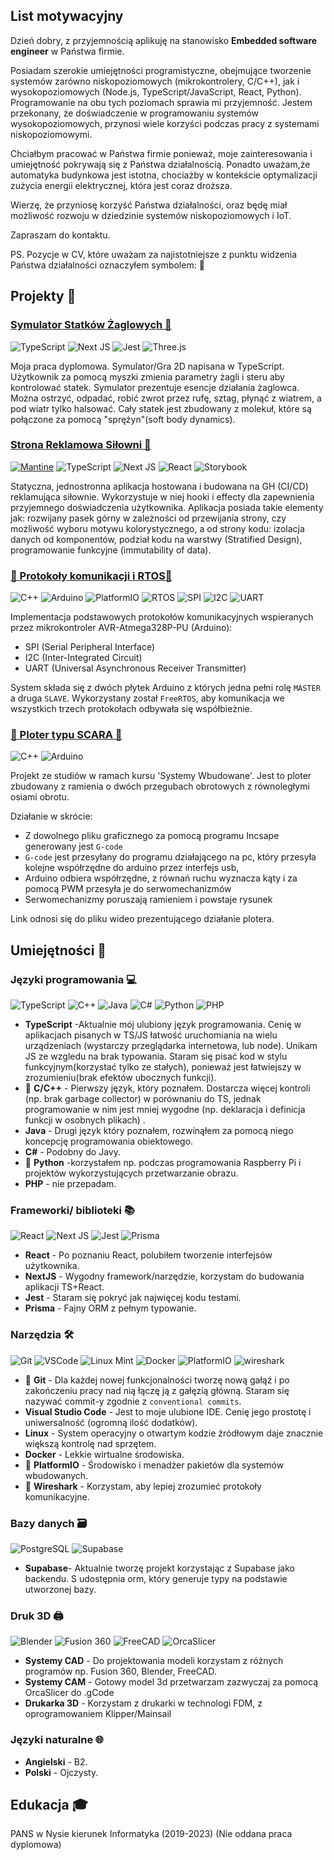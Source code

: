 
## List motywacyjny

Dzień dobry, z przyjemnością aplikuję na stanowisko **Embedded software engineer** w Państwa firmie. 

Posiadam szerokie umiejętności programistyczne, obejmujące tworzenie systemów zarówno niskopoziomowych (mikrokontrolery, C/C++), jak i wysokopoziomowych (Node.js, TypeScript/JavaScript, React, Python). Programowanie na obu tych poziomach sprawia mi przyjemność. Jestem przekonany, że doświadczenie w programowaniu systemów wysokopoziomowych, przynosi wiele korzyści podczas pracy z systemami niskopoziomowymi.

Chciałbym pracować w Państwa firmie ponieważ, moje zainteresowania i umiejętność pokrywają się z Państwa działalnością. Ponadto uważam,że automatyka budynkowa jest istotna, chociażby w kontekście optymalizacji zużycia energii elektrycznej, która jest coraz droższa.

Wierzę, że przyniosę korzyść Państwa działalności, oraz będę miał możliwość rozwoju w dziedzinie systemów niskopoziomowych i IoT.

Zapraszam do kontaktu. 

PS. Pozycje w CV, które uważam za najistotniejsze z punktu widzenia Państwa działalności oznaczyłem symbolem: 🎯 

## Projekty 📁
###  [ Symulator Statków Żaglowych 🔗](https://patrykjaseniuk.github.io/StatkiTSDocs/) 
<!-- typescript, nextjs, jest -->
![TypeScript](https://img.shields.io/badge/typescript-%23007ACC.svg?style=for-the-badge&logo=typescript&logoColor=white)
![Next JS](https://img.shields.io/badge/Next-black?style=for-the-badge&logo=next.js&logoColor=white)
![Jest](https://img.shields.io/badge/-jest-%23C21325?style=for-the-badge&logo=jest&logoColor=white)
![Three.js](https://img.shields.io/badge/three.js-%23000000.svg?style=for-the-badge&logo=three.js&logoColor=white)

Moja praca dyplomowa. Symulator/Gra 2D napisana w TypeScript. Użytkownik za pomocą myszki zmienia parametry żagli i steru aby kontrolować statek. Symulator prezentuje esencje działania żaglowca. Można ostrzyć, odpadać, robić zwrot przez rufę, sztag, płynąć z wiatrem, a pod wiatr tylko halsować. Cały statek jest zbudowany z molekuł, które są połączone za pomocą "sprężyn"(soft body dynamics).


### [ Strona Reklamowa Siłowni 🔗](https://github.com/PatrykJaseniuk/ParysWeb)  
<!-- mantine,typescript, nextjs, react,  storybook -->
[![Mantine](https://img.shields.io/badge/-mantine-%23DDDDDD?style=for-the-badge&logo=mantine&logoColor=black)](https://mantine.dev/)
![TypeScript](https://img.shields.io/badge/typescript-%23007ACC.svg?style=for-the-badge&logo=typescript&logoColor=white)
![Next JS](https://img.shields.io/badge/Next-black?style=for-the-badge&logo=next.js&logoColor=white)
![React](https://img.shields.io/badge/react-%2320232a.svg?style=for-the-badge&logo=react&logoColor=%2361DAFB)
![Storybook](https://img.shields.io/badge/storybook-%23FF4785.svg?style=for-the-badge&logo=storybook&logoColor=white)


Statyczna, jednostronna aplikacja hostowana i budowana na GH (CI/CD) reklamująca siłownie. Wykorzystuje w niej hooki i effecty dla zapewnienia przyjemnego doświadczenia użytkownika. Aplikacja posiada takie elementy jak: rozwijany pasek górny w zależności od przewijania strony, czy możliwość wyboru motywu kolorystycznego, a od strony kodu: izolacja danych od komponentów, podział kodu na warstwy (Stratified Design), programowanie funkcyjne (immutability of data).

### [🎯 Protokoły komunikacji i RTOS🔗](https://github.com/PatrykJaseniuk/Protocols-with-RTOS)
![C++](https://img.shields.io/badge/C%2B%2B-00599C?style=for-the-badge&logo=c%2B%2B&logoColor=white)
![Arduino](https://img.shields.io/badge/Arduino-00979D?style=for-the-badge&logo=arduino&logoColor=white)
![PlatformIO](https://img.shields.io/badge/PlatformIO-0790d6?style=for-the-badge&logo=platformio&logoColor=white)
![RTOS](https://img.shields.io/badge/RTOS-007bff?style=for-the-badge&logo=rtos&logoColor=white)
![SPI](https://img.shields.io/badge/SPI-0790d6?style=for-the-badge&logo=spi&logoColor=white)
![I2C](https://img.shields.io/badge/I2C-0790d6?style=for-the-badge&logo=i2c&logoColor=white)
![UART](https://img.shields.io/badge/UART-0790d6?style=for-the-badge&logo=uart&logoColor=white)

Implementacja podstawowych protokołów komunikacyjnych wspieranych przez mikrokontroler AVR-Atmega328P-PU (Arduino):
- SPI (Serial Peripheral Interface)
- I2C (Inter-Integrated Circuit)
- UART (Universal Asynchronous Receiver Transmitter)

System składa się z dwóch płytek Arduino z których jedna pełni rolę `MASTER` a druga `SLAVE`. Wykorzystany został `FreeRTOS`, aby komunikacja we wszystkich trzech protokołach odbywała się współbieżnie.


### [🎯 Ploter typu SCARA 🔗 ](https://drive.google.com/file/d/1_Z_dXjcvP0CPlf9QE-HNv7zYCz60txby/view?usp=sharing)  
<!-- mantine,typescript, nextjs, react,  storybook -->
![C++](https://img.shields.io/badge/C%2B%2B-00599C?style=for-the-badge&logo=c%2B%2B&logoColor=white)
![Arduino](https://img.shields.io/badge/Arduino-00979D?style=for-the-badge&logo=arduino&logoColor=white)

Projekt ze studiów w ramach kursu 'Systemy Wbudowane'. Jest to ploter zbudowany z ramienia o dwóch przegubach obrotowych z równoległymi osiami obrotu. 

Działanie w skrócie: 
- Z dowolnego pliku graficznego za pomocą programu Incsape generowany jest `G-code`
- `G-code` jest przesyłany do programu działającego na pc, który przesyła kolejne współrzędne do arduino przez interfejs usb, 
- Arduino odbiera współrzędne, z równań ruchu wyznacza kąty i za pomocą PWM przesyła je do serwomechanizmów
- Serwomechanizmy poruszają ramieniem i powstaje rysunek   

Link odnosi się do pliku wideo prezentującego działanie plotera.

## Umiejętności 💪  

### Języki programowania 💻 
 ![TypeScript](https://img.shields.io/badge/typescript-%23007ACC.svg?style=for-the-badge&logo=typescript&logoColor=white)
![C++](https://img.shields.io/badge/c++-%2300599C.svg?style=for-the-badge&logo=c%2B%2B&logoColor=white) 
![Java](https://img.shields.io/badge/java-%23ED8B00.svg?style=for-the-badge&logo=openjdk&logoColor=white)
![C#](https://img.shields.io/badge/c%23-%23239120.svg?style=for-the-badge&logo=c-sharp&logoColor=white)
![Python](https://img.shields.io/badge/python-3670A0?style=for-the-badge&logo=python&logoColor=ffdd54) 
![PHP](https://img.shields.io/badge/php-%23777BB4.svg?style=for-the-badge&logo=php&logoColor=white)

- **TypeScript**  -Aktualnie mój ulubiony język programowania. Cenię w aplikacjach pisanych w TS/JS łatwość uruchomiania na wielu urządzeniach (wystarczy przeglądarka internetowa, lub node). Unikam JS ze wzgledu na brak typowania. Staram się pisać kod w stylu funkcyjnym(korzystać tylko ze stałych), ponieważ jest łatwiejszy w zrozumieniu(brak efektów ubocznych funkcji). 
- 🎯 **C/C++**  - Pierwszy język, który poznałem. Dostarcza więcej kontroli (np. brak garbage collector) w porównaniu do TS, jednak programowanie w nim jest mniej wygodne (np. deklaracja i definicja funkcji w osobnych plikach) .
- **Java** - Drugi język który poznałem, rozwinąłem za pomocą niego koncepcję programowania obiektowego.
- **C#** - Podobny do Javy. 
- 🎯 **Python** -korzystałem np. podczas programowania Raspberry Pi i projektów wykorzystujących przetwarzanie obrazu. 
- **PHP** - nie przepadam.


### Frameworki/ biblioteki 📚
![React](https://img.shields.io/badge/react-%2320232a.svg?style=for-the-badge&logo=react&logoColor=%2361DAFB)
![Next JS](https://img.shields.io/badge/Next-black?style=for-the-badge&logo=next.js&logoColor=white)
![Jest](https://img.shields.io/badge/-jest-%23C21325?style=for-the-badge&logo=jest&logoColor=white)
![Prisma](https://img.shields.io/badge/-prisma-%232D3748?style=for-the-badge&logo=prisma&logoColor=white)

- **React** - Po poznaniu React, polubiłem tworzenie interfejsów użytkownika.
- **NextJS** - Wygodny framework/narzędzie, korzystam do budowania aplikacji TS+React.
- **Jest** - Staram się pokryć jak najwięcej kodu testami.
- **Prisma** - Fajny ORM z pełnym typowanie.

### Narzędzia 🛠
![Git](https://img.shields.io/badge/git-%23F05033.svg?style=for-the-badge&logo=git&logoColor=white)
![VSCode](https://img.shields.io/badge/-vscode-%23007ACC?style=for-the-badge&logo=visual-studio-code&logoColor=white)
![Linux Mint](https://img.shields.io/badge/Linux%20Mint-87CF3E?style=for-the-badge&logo=Linux%20Mint&logoColor=white)
![Docker](https://img.shields.io/badge/docker-%230db7ed.svg?style=for-the-badge&logo=docker&logoColor=white)
![PlatformIO](https://img.shields.io/badge/platformio-%231B5CCA.svg?style=for-the-badge&logo=platformio&logoColor=white)
![wireshark](https://img.shields.io/badge/-wireshark-%231A1A1A?style=for-the-badge&logo=wireshark&logoColor=white)

- 🎯 **Git** - Dla każdej nowej funkcjonalności tworzę nową gałąź i po zakończeniu pracy nad nią łączę ją z gałęzią główną. Staram się nazywać commit-y zgodnie z `conventional commits`.
- **Visual Studio Code** - Jest to moje ulubione IDE. Cenię jego prostotę i uniwersalność (ogromną ilość dodatków). 
- **Linux** - System operacyjny o otwartym kodzie źródłowym daje znacznie większą kontrolę nad sprzętem.
- **Docker** - Lekkie wirtualne środowiska.
- 🎯 **PlatformIO** - Środowisko i menadżer pakietów dla systemów wbudowanych.
- 🎯 **Wireshark** - Korzystam, aby lepiej zrozumieć protokoły komunikacyjne.

### Bazy danych 🗃
![PostgreSQL](https://img.shields.io/badge/postgresql-%23316192.svg?style=for-the-badge&logo=postgresql&logoColor=white)
![Supabase](https://img.shields.io/badge/supabase-%23323330.svg?style=for-the-badge&logo=supabase&logoColor=white)

- **Supabase**- Aktualnie tworzę projekt korzystając z Supabase jako backendu. S udostępnia orm, który generuje typy na podstawie utworzonej bazy.

### Druk 3D 🖨️
![Blender](https://img.shields.io/badge/blender-%23F5792A.svg?style=for-the-badge&logo=blender&logoColor=white)
![Fusion 360](https://img.shields.io/badge/fusion%20360-%23FF6D00.svg?style=for-the-badge&logo=autodesk&logoColor=white)
![FreeCAD](https://img.shields.io/badge/FreeCAD-%23333333.svg?style=for-the-badge&logo=freecad&logoColor=white)
![OrcaSlicer](https://img.shields.io/badge/OrcaSlicer-%2300A0D1.svg?style=for-the-badge&logoColor=white)


- **Systemy CAD** - Do projektowania modeli korzystam z różnych programów np. Fusion 360, Blender,  FreeCAD.
- **Systemy CAM** - Gotowy model 3d przetwarzam zazwyczaj za pomocą OrcaSlicer do .gCode 
- **Drukarka 3D** - Korzystam z drukarki w technologi FDM, z oprogramowaniem Klipper/Mainsail

### Języki naturalne 🌐 
- **Angielski** - B2.
- **Polski** - Ojczysty.

## Edukacja 🎓
PANS w Nysie kierunek Informatyka (2019-2023) (Nie oddana praca dyplomowa)